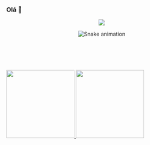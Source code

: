 ### Olá 👋




<div align="center"> 
 <picture>
<source
  srcset="https://github-readme-stats.vercel.app/api?username=WendelNovaes&show_icons=true&theme=dark"
  media="(prefers-color-scheme: dark)"
/>
<source
  srcset="https://github-readme-stats.vercel.app/api?username=WendelNovaes&show_icons=true"
  media="(prefers-color-scheme: light), (prefers-color-scheme: no-preference)"
/>
<img src="https://github-readme-stats.vercel.app/api?WendelNovaes&show_icons=true"
/>
   
</picture> 
</div>

<div align="center">

  ![Snake animation](https://github.com/WendelNovaes/WendelNovaes/blob/output/github-contribution-grid-WeendelNovaes.svg)
  
</div>

<br><br>




<!--
**WendelNovaes/WendelNovaes** is a ✨ _special_ ✨ repository because its `README.md` (this file) appears on your GitHub profile.

Here are some ideas to get you started:

- 🔭 I’m currently working on ...
- 🌱 I’m currently learning ...
- 👯 I’m looking to collaborate on ...
- 🤔 I’m looking for help with ...
- 💬 Ask me about ...
- 📫 How to reach me: ...
- 😄 Pronouns: ...
- ⚡ Fun fact: ...
-->

#


<div>
<a href="https://github.com/WendelNovaes">
<img loading="lazy" height="180em" src="https://github-readme-stats.vercel.app/api/top-langs/?username=WendelNovaes&layout=compact&langs_count=7&theme=dracula"/>
<img loading="lazy" height="180em" src="https://github-readme-stats.vercel.app/api?username=WendelNovaes&show_icons=true&theme=dracula&include_all_commits=true&count_private=true"/>
</div>
